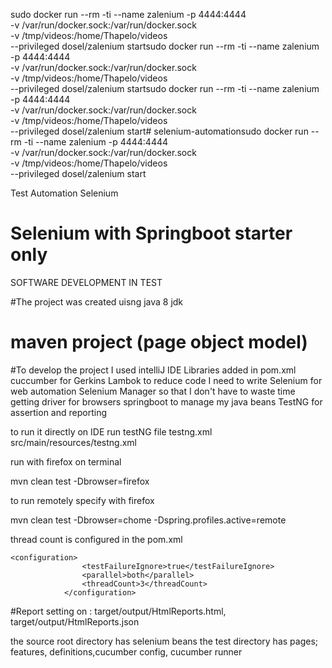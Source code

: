 sudo docker run --rm -ti --name zalenium -p 4444:4444 \
      -v /var/run/docker.sock:/var/run/docker.sock \
      -v /tmp/videos:/home/Thapelo/videos \
      --privileged dosel/zalenium startsudo docker run --rm -ti --name zalenium -p 4444:4444 \
      -v /var/run/docker.sock:/var/run/docker.sock \
      -v /tmp/videos:/home/Thapelo/videos \
      --privileged dosel/zalenium startsudo docker run --rm -ti --name zalenium -p 4444:4444 \
      -v /var/run/docker.sock:/var/run/docker.sock \
      -v /tmp/videos:/home/Thapelo/videos \
      --privileged dosel/zalenium start# selenium-automationsudo docker run --rm -ti --name zalenium -p 4444:4444 \
      -v /var/run/docker.sock:/var/run/docker.sock \
      -v /tmp/videos:/home/Thapelo/videos \
      --privileged dosel/zalenium start

Test Automation Selenium 

# Selenium with Springboot starter only

SOFTWARE DEVELOPMENT IN TEST

#The project was created uisng java 8 jdk

# maven project (page object model)

#To develop the project I used intelliJ IDE
Libraries added in pom.xml
cuccumber for Gerkins
Lambok to reduce code I need to write
Selenium for web automation
Selenium Manager so that I don't have to waste time getting driver for browsers
springboot to manage my java beans
TestNG for assertion and reporting

to run it directly on IDE
run testNG file
testng.xml
src/main/resources/testng.xml

run with firefox on terminal

mvn clean test -Dbrowser=firefox


to run remotely specify  with firefox

mvn clean test -Dbrowser=chome -Dspring.profiles.active=remote

thread count is configured in the pom.xml

	<configuration>
					<testFailureIgnore>true</testFailureIgnore>
					<parallel>both</parallel>
					<threadCount>3</threadCount>
				</configuration>

#Report setting on : target/output/HtmlReports.html, target/output/HtmlReports.json

the source root directory has selenium beans
the test directory has pages; features, definitions,cucumber config, cucumber runner









